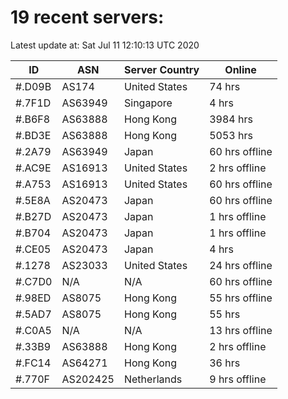 # 19 recent servers:

Latest update at: Sat Jul 11 12:10:13 UTC 2020

| ID | ASN | Server Country | Online |
| -- | --- | -------------- | ------ |
| #.D09B | AS174 | United States | 74 hrs |
| #.7F1D | AS63949 | Singapore | 4 hrs |
| #.B6F8 | AS63888 | Hong Kong | 3984 hrs |
| #.BD3E | AS63888 | Hong Kong | 5053 hrs |
| #.2A79 | AS63949 | Japan | 60 hrs offline |
| #.AC9E | AS16913 | United States | 2 hrs offline |
| #.A753 | AS16913 | United States | 60 hrs offline |
| #.5E8A | AS20473 | Japan | 60 hrs offline |
| #.B27D | AS20473 | Japan | 1 hrs offline |
| #.B704 | AS20473 | Japan | 1 hrs offline |
| #.CE05 | AS20473 | Japan | 4 hrs |
| #.1278 | AS23033 | United States | 24 hrs offline |
| #.C7D0 | N/A | N/A | 60 hrs offline |
| #.98ED | AS8075 | Hong Kong | 55 hrs offline |
| #.5AD7 | AS8075 | Hong Kong | 55 hrs |
| #.C0A5 | N/A | N/A | 13 hrs offline |
| #.33B9 | AS63888 | Hong Kong | 2 hrs offline |
| #.FC14 | AS64271 | Hong Kong | 36 hrs |
| #.770F | AS202425 | Netherlands | 9 hrs offline |

